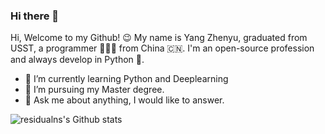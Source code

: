 ### Hi there 👋

Hi, Welcome to my Github! 😉 
My name is Yang Zhenyu, graduated from USST, a programmer 👨🏻‍💻 from China 🇨🇳. I'm an open-source profession and always develop in Python 🐍.
- 🌱 I’m currently learning Python and Deeplearning
- 🤔 I’m pursuing my Master degree.
- 💬 Ask me about anything, I would like to answer.

![residualns's Github stats](https://github-readme-stats.vercel.app/api?username=ResidualNS&show_icons=true)
<!--
**ResidualNS/ResidualNS** is a ✨ _special_ ✨ repository because its `README.md` (this file) appears on your GitHub profile.

Here are some ideas to get you started:

- 🔭 I’m currently working on ...
- 👯 I’m looking to collaborate on ...
- 📫 How to reach me: ...
- 😄 Pronouns: ...
- ⚡ Fun fact: ...
-->
